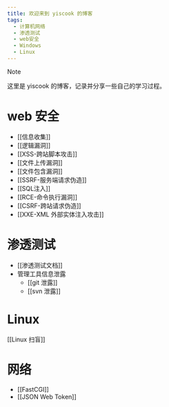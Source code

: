 ```yaml
---
title: 欢迎来到 yiscook 的博客
tags:
  - 计算机网络
  - 渗透测试
  - web安全
  - Windows
  - Linux
---
```

>[!note]
>这里是 yiscook 的博客，记录并分享一些自己的学习过程。  

# web 安全  
- [[信息收集]]  
- [[逻辑漏洞]]  
- [[XSS-跨站脚本攻击]]  
- [[文件上传漏洞]]  
- [[文件包含漏洞]]  
- [[SSRF-服务端请求伪造]]  
- [[SQL注入]]  
- [[RCE-命令执行漏洞]]  
- [[CSRF-跨站请求伪造]]  
- [[XXE-XML 外部实体注入攻击]]  

# 渗透测试  
-  [[渗透测试文档]]  
- 管理工具信息泄露  
	- [[git 泄露]]  
	- [[svn 泄露]]  

# Linux  
[[Linux 扫盲]]  

# 网络  
- [[FastCGI]]  
- [[JSON Web Token]]  